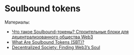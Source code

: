# Soulbound tokens

Материалы:

* [Что такое Soulbound-токены? Строительные блоки для децентрализованного общества Web3](https://vc.ru/crypto/443317-chto-takoe-soulbound-tokeny-stroitelnye-bloki-dlya-decentralizovannogo-obshchestva-web3)
* [What Are Soulbound Tokens (SBT)?](https://academy.binance.com/en/articles/what-are-soulbound-tokens-sbt)
* [Decentralized Society: Finding Web3’s Soul](https://deliverypdf.ssrn.com/delivery.php?ID=335074111074009068105099126089098073109017024072035030106076019111120082009067091107037033035060058099112003009101024096127103062066043049061124119120007094108008067086029023125124089099081114065106099020080018027106124112072066067009110004030112009091&EXT=pdf&INDEX=TRUE)
